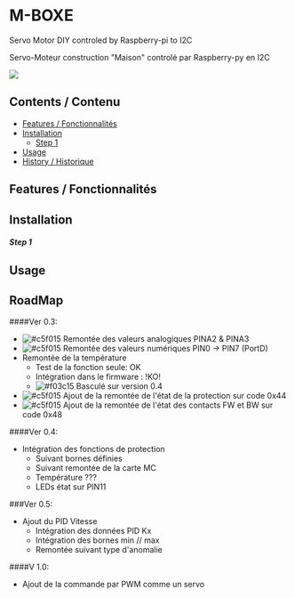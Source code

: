 # M-BOXE
Servo Motor DIY controled by Raspberry-pi to I2C

Servo-Moteur construction "Maison" controlé par Raspberry-py en I2C

<img src="https://github.com/Nao974/M-BOXE/M-BOXE.jpg">

## Contents / Contenu

* [Features / Fonctionnalités](https://github.com/Nao974/M-BOXE#features--fonctionnalités)
* [Installation](https://github.com/Nao974/M-BOXE#installation)
	* [Step 1](https://github.com/Nao974/M-BOXE#step-1)
* [Usage](https://github.com/Nao974/M-BOXE#usage)
* [History / Historique](https://github.com/Nao974/M-BOXE#histroy--historique)

## Features / Fonctionnalités

## Installation

##### Step 1

## Usage



## RoadMap
####Ver 0.3:
- ![#c5f015](https://placehold.it/15/c5f015/000000?text=+) Remontée des valeurs analogiques PINA2 & PINA3
- ![#c5f015](https://placehold.it/15/c5f015/000000?text=+) Remontée des valeurs numériques PIN0 -> PIN7 (PortD)
- Remontée de la température
  - Test de la fonction seule: OK
  - Intégration dans le firmware : !KO!
  - ![#f03c15](https://placehold.it/15/f03c15/000000?text=+) Basculé sur version 0.4
- ![#c5f015](https://placehold.it/15/c5f015/000000?text=+) Ajout de la remontée de l'état de la protection sur code 0x44
- ![#c5f015](https://placehold.it/15/c5f015/000000?text=+) Ajout de la remontée de l'état des contacts FW et BW sur code 0x48


####Ver 0.4:
- Intégration des fonctions de protection
	- Suivant bornes définies
	- Suivant remontée de la carte MC
	- Température ???
	- LEDs état sur PIN11


###Ver 0.5:
- Ajout du PID Vitesse
	- Intégration des données PID Kx
	- Intégration des bornes min // max
	- Remontée suivant type d'anomalie


####V 1.0:
- Ajout de la commande par PWM comme un servo

